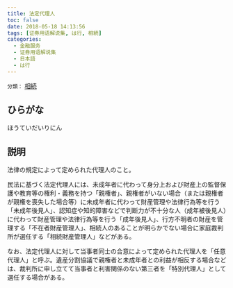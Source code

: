 ```yaml
---
title: 法定代理人
toc: false
date: 2018-05-18 14:13:56
tags: [证券用语解说集, は行, 相続]
categories:
  - 金融服务
  - 证券用语解说集
  - 日本語
  - は行
---
```


`分類：` [相続](/tags/相続/)

## ひらがな

ほうていだいりにん

## 説明

法律の規定によって定められた代理人のこと。

民法に基づく法定代理人には、未成年者に代わって身分上および財産上の監督保護や教育等の権利・義務を持つ「親権者」、親権者がいない場合（または親権者が親権を喪失した場合等）に未成年者に代わって財産管理や法律行為等を行う「未成年後見人」、認知症や知的障害などで判断力が不十分な人（成年被後見人）に代わって財産管理や法律行為等を行う「成年後見人」、行方不明者の財産を管理する「不在者財産管理人」、相続人のあることが明らかでない場合に家庭裁判所が選任する「相続財産管理人」などがある。

なお、法定代理人に対して当事者同士の合意によって定められた代理人を「任意代理人」と呼ぶ。遺産分割協議で親権者と未成年者との利益が相反する場合などは、裁判所に申し立てて当事者と利害関係のない第三者を「特別代理人」として選任する場合がある。
